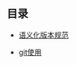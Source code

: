 ## 目录

- [语义化版本规范](https://semver.org/lang/zh-CN/)

- [git使用](https://github.com/k88hudson/git-flight-rules/blob/master/README_zh-CN.md)